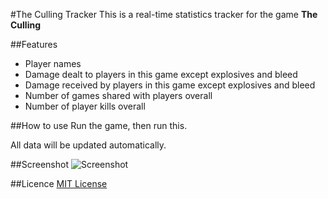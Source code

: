 #The Culling Tracker
This is a real-time statistics tracker for the game **The Culling**

##Features
- Player names
- Damage dealt to players in this game except explosives and bleed
- Damage received by players in this game except explosives and bleed
- Number of games shared with players overall
- Number of player kills overall

##How to use
Run the game, then run this.

All data will be updated automatically.

##Screenshot
![Screenshot](http://i.imgur.com/skq54yf.png "Screenshot")

##Licence
[MIT License](https://github.com/nvillemin/TheCullingTracker/blob/master/LICENSE)
